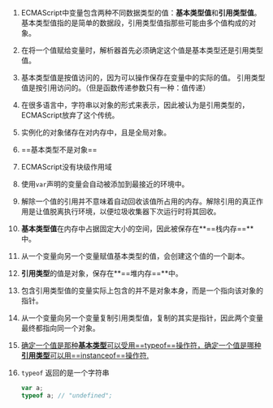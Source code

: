 1. ECMAScript中变量包含两种不同数据类型的值：**基本类型值**和**引用类型值**。基本类型值指的是简单的数据段，引用类型值指那些可能由多个值构成的对象。

2. 在将一个值赋给变量时，解析器首先必须确定这个值是基本类型还是引用类型值。

3. 基本类型值是按值访问的，因为可以操作保存在变量中的实际的值。 引用类型值是按引用访问的。（但是函数传递参数只有一种：值传递）

4. 在很多语言中，字符串以对象的形式来表示，因此被认为是引用类型的，ECMAScript放弃了这个传统。
5. 实例化的对象储存在对内存中，且是全局对象。
6. ==基本类型不是对象==
7. ECMAScript没有块级作用域
8. 使用`var`声明的变量会自动被添加到最接近的环境中。
9. 解除一个值的引用并不意味着自动回收该值所占用的内存。解除引用的真正作用是让值脱离执行环境，以便垃圾收集器下次运行时将其回收。
10. **基本类型值**在内存中占据固定大小的空间，因此被保存在**==栈内存==**中。
11. 从一个变量向另一个变量赋值基本类型的值，会创建这个值的一个副本。
12. **引用类型**的值是对象，保存在**==堆内存==**中。
13. 包含引用类型值的变量实际上包含的并不是对象本身，而是一个指向该对象的指针。
14. 从一个变量向另一个变量复制引用类型值，复制的其实是指针，因此两个变量最终都指向同一个对象。
15. <u>确定一个值是那种**基本类型**可以受用==typeof==操作符，确定一个值是哪种**引用类型**可以用==instanceof==操作符.</u>
16. `typeof` 返回的是一个字符串
    ```js
    var a;
    typeof a; // "undefined";
    ```
